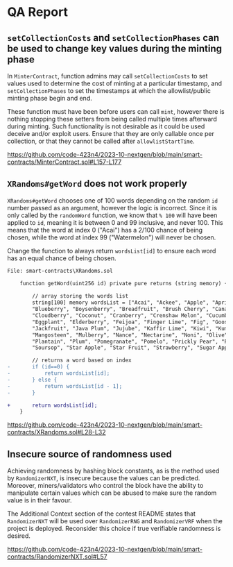 # QA Report

## `setCollectionCosts` and `setCollectionPhases` can be used to change key values during the minting phase

In `MinterContract`, function admins may call `setCollectionCosts` to set values used to determine the cost of minting at a particular timestamp, and `setCollectionPhases` to set the timestamps at which the allowlist/public minting phase begin and end.

These function must have been before users can call `mint`, however there is nothing stopping these setters from being called multiple times afterward during minting. Such functionality is not desirable as it could be used deceive and/or exploit users. Ensure that they are only callable once per collection, or that they cannot be called after `allowlistStartTime`.

https://github.com/code-423n4/2023-10-nextgen/blob/main/smart-contracts/MinterContract.sol#L157-L177

## `XRandoms#getWord` does not work properly

`XRandoms#getWord` chooses one of 100 words depending on the random `id` number passed as an argument, however the logic is incorrect. Since it is only called by the `randomWord` function, we know that `% 100` will have been applied to `id`, meaning it is between 0 and 99 inclusive, and never 100. This means that the word at index 0 ("Acai") has a 2/100 chance of being chosen, while the word at index 99 ("Watermelon") will never be chosen.

Change the function to always return `wordsList[id]` to ensure each word has an equal chance of being chosen.

```diff
File: smart-contracts\XRandoms.sol

    function getWord(uint256 id) private pure returns (string memory) {
        
        // array storing the words list
        string[100] memory wordsList = ["Acai", "Ackee", "Apple", "Apricot", "Avocado", "Babaco", "Banana", "Bilberry", "Blackberry", "Blackcurrant", "Blood Orange", 
        "Blueberry", "Boysenberry", "Breadfruit", "Brush Cherry", "Canary Melon", "Cantaloupe", "Carambola", "Casaba Melon", "Cherimoya", "Cherry", "Clementine", 
        "Cloudberry", "Coconut", "Cranberry", "Crenshaw Melon", "Cucumber", "Currant", "Curry Berry", "Custard Apple", "Damson Plum", "Date", "Dragonfruit", "Durian", 
        "Eggplant", "Elderberry", "Feijoa", "Finger Lime", "Fig", "Gooseberry", "Grapes", "Grapefruit", "Guava", "Honeydew Melon", "Huckleberry", "Italian Prune Plum", 
        "Jackfruit", "Java Plum", "Jujube", "Kaffir Lime", "Kiwi", "Kumquat", "Lemon", "Lime", "Loganberry", "Longan", "Loquat", "Lychee", "Mammee", "Mandarin", "Mango", 
        "Mangosteen", "Mulberry", "Nance", "Nectarine", "Noni", "Olive", "Orange", "Papaya", "Passion fruit", "Pawpaw", "Peach", "Pear", "Persimmon", "Pineapple", 
        "Plantain", "Plum", "Pomegranate", "Pomelo", "Prickly Pear", "Pulasan", "Quine", "Rambutan", "Raspberries", "Rhubarb", "Rose Apple", "Sapodilla", "Satsuma", 
        "Soursop", "Star Apple", "Star Fruit", "Strawberry", "Sugar Apple", "Tamarillo", "Tamarind", "Tangelo", "Tangerine", "Ugli", "Velvet Apple", "Watermelon"];

        // returns a word based on index
-       if (id==0) {
-           return wordsList[id];
-       } else {
-           return wordsList[id - 1];
-       }

+       return wordsList[id];
    }
```
https://github.com/code-423n4/2023-10-nextgen/blob/main/smart-contracts/XRandoms.sol#L28-L32

## Insecure source of randomness used

Achieving randomness by hashing block constants, as is the method used by `RandomizerNXT`, is insecure because the values can be predicted. Moreover, miners/validators who control the block have the ability to manipulate certain values which can be abused to make sure the random value is in their favour.

The Additional Context section of the contest README states that `RandomizerNXT` will be used over `RandomizerRNG` and `RandomizerVRF` when the project is deployed. Reconsider this choice if true verifiable randomness is desired.

https://github.com/code-423n4/2023-10-nextgen/blob/main/smart-contracts/RandomizerNXT.sol#L57